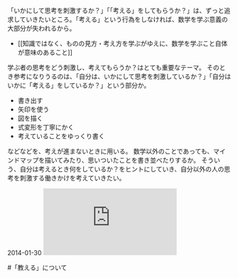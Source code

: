 「いかにして思考を刺激するか？」「「考える」をしてもらうか？」は、ずっと追求していきたいところ。「考える」という行為をしなければ、数学を学ぶ意義の大部分が失われるから。

- [[知識ではなく、ものの見方・考え方を学ぶがゆえに、数学を学ぶこと自体が意味のあること]]

学ぶ者の思考をどう刺激し、考えてもらうか？はとても重要なテーマ。
そのとき参考になりうるのは、「自分は、いかにして思考を刺激しているか？」「自分はいかに「考える」をしているか？」という部分か。

- 書き出す
- 矢印を使う
- 図を描く
- 式変形を丁寧にかく
- 考えていることをゆっくり書く

などなどを、考えが進まないときに用いる。
数学以外のことであっても、マインドマップを描いてみたり、思いついたことを書き並べたりするか。
そういう、自分は考えるとき何をしているか？をヒントにしていき、自分以外の人の思考を刺激する働きかけを考えていきたい。

2014-01-30
![](https://gyazo.com/7321bbad3eb955ca9c65a9dc564093e5.img)

#「教える」について 